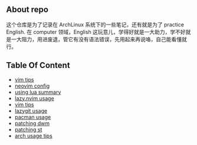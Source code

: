 ## About repo
这个仓库是为了记录在 ArchLinux 系统下的一些笔记，还有就是为了 practice English. 在 computer 领域，English 这玩意儿，学得好就是一大助力，学不好就是一大阻力，用进废退，管它有没有语法错误，先用起来再说咯，自己能看懂就行。

## Table Of Content
<ul>
  <li><a href="./vim_tips.md" target="_blank">vim tips</a></li>
  <li><a href="./neovim_config.md" target="_blank">neovim config</a></li>
  <li><a href="./using_lua_summary.md" target="_blank">using lua summary</a></li>
  <li><a href="./lazy_nvim_usage.md" target="_blank">lazy.nvim usage</a></li>
  <li><a href="./git_usage.md" target="git usage">vim tips</a></li>
  <li><a href="./lazygit_usage.md" target="_blank">lazygit usage</a></li>
  <li><a href="./pacman_usage.md" target="_blank">pacman usage</a></li>
  <li><a href="./patching_dwm.md" target="_blank">patching dwm</a></li>
  <li><a href="./patching_st.md" target="_blank">patching st</a></li>
  <li><a href="./arch_usage_tips.md" target="_blank">arch usage tips</a></li>
</ul>

